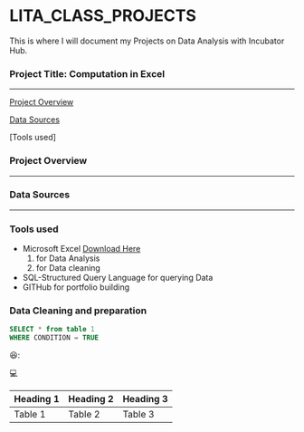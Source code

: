 # LITA_CLASS_PROJECTS
This is where I will document my Projects on Data Analysis with Incubator Hub.

### Project Title: Computation in Excel
---
 [Project Overview](#Project-Overview)
 
 [Data Sources](#Data-Sources)
 
 [Tools used] 
 

### Project Overview
---


### Data Sources
---


### Tools used
- Microsoft Excel [Download Here](https://www.microsoft.com)
    1. for Data Analysis
    2. for Data cleaning
- SQL-Structured Query Language for querying Data
- GITHub for portfolio building

 ### Data Cleaning and preparation



 ```SQL
SELECT * from table 1
WHERE CONDITION = TRUE
```

😆:

💻

|Heading 1|Heading 2|Heading 3|
|---------|---------|---------|
|Table 1|Table 2|Table 3|
